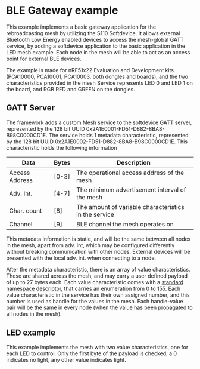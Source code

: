 # BLE Gateway example 
This example implements a basic gateway application for the rebroadcasting mesh by utilizing the S110 Softdevice. It allows external Bluetooth Low Energy enabled devices to access the mesh-global GATT service, by adding a softdevice application to the basic application in the LED mesh example. Each node in the mesh will be able to act as an access point for external BLE devices. 

The example is made for nRF51x22 Evaluation and Development kits (PCA10000, PCA10001, PCA10003, both dongles and boards), and the two characteristics provided in the mesh Service represents LED 0 and LED 1 on the board, and RGB RED and GREEN on the dongles. 

## GATT Server
The framework adds a custom Mesh service to the softdevice GATT server, represented by the 128 bit UUID 0x2A1E0001-FD51-D882-8BA8-B98C0000CD1E. The service holds 1 metadata characteristic, represented by the 128 bit UUID 0x2A1E0002-FD51-D882-8BA8-B98C0000CD1E. This characteristic holds the following information

| Data | Bytes | Description |
|------|-------|-------------|
| Access Address | [0-3] | The operational access address of the mesh |
| Adv. Int. | [4-7] | The minimum advertisement interval of the mesh |
| Char. count | [8] | The amount of variable characteristics in the service |
| Channel | [9] | BLE channel the mesh operates on |

This metadata information is static, and will be the same between all nodes in the mesh, apart from adv. int, which may be configured differently without breaking communication with other nodes. External devices will be presented with the local adv. int. when connecting to a node. 

After the metadata characteristic, there is an array of value characteristics. These are shared across the mesh, and may carry a user defined payload of up to 27 bytes each. Each value characteristic comes with a [standard namespace descriptor](https://developer.bluetooth.org/gatt/Pages/GattNamespaceDescriptors.aspx), that carries an enumeration from 0 to 155. Each value characteristic in the service has their own assigned number, and this number is used as handle for the values in the mesh. Each handle-value pair will be the same in every node (when the value has been propagated to all nodes in the mesh).

## LED example
This example implements the mesh with two value characteristics, one for each LED to control. Only the first byte of the payload is checked, a 0 indicates no light, any other value indicates light.
